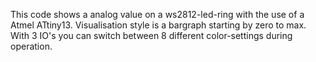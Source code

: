 This code shows a analog value on a ws2812-led-ring with the use of a Atmel ATtiny13.
Visualisation style is a bargraph starting by zero to max.
With 3 IO's you can switch between 8 different color-settings during operation.
